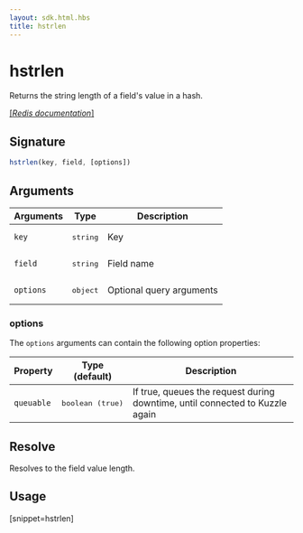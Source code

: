 ```yaml
---
layout: sdk.html.hbs
title: hstrlen
---
```


# hstrlen

Returns the string length of a field's value in a hash.

[[_Redis documentation_]](https://redis.io/commands/hstrlen)

## Signature

```js
hstrlen(key, field, [options])

```

## Arguments

| Arguments    | Type    | Description |
|--------------|---------|-------------|
| `key` | <pre>string</pre> | Key |
| `field` | <pre>string</pre> | Field name |
| ``options`` | <pre>object</pre> | Optional query arguments |

### options

The `options` arguments can contain the following option properties:

| Property   | Type (default)   | Description                       |
| ---------- | ------- | --------------------------------- |
| `queuable` | <pre>boolean (true)</pre> | If true, queues the request during downtime, until connected to Kuzzle again |

## Resolve

Resolves to the field value length.

## Usage

[snippet=hstrlen]
